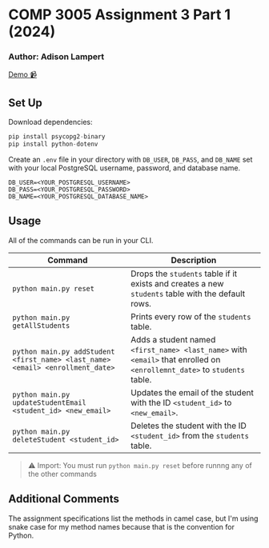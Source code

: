 # COMP 3005 Assignment 3 Part 1 (2024)
### Author: Adison Lampert

[Demo :video_camera:](https://www.youtube.com/watch?v=O-Wa0YxFDrU)

## Set Up
Download dependencies:

```python
pip install psycopg2-binary
pip install python-dotenv
```

Create an `.env` file in your directory with `DB_USER`, `DB_PASS`, and `DB_NAME` set with your local PostgreSQL username, password, and database name.

```env
DB_USER=<YOUR_POSTGRESQL_USERNAME>
DB_PASS=<YOUR_POSTGRESQL_PASSWORD>
DB_NAME=<YOUR_POSTGRESQL_DATABASE_NAME>
```

## Usage
All of the commands can be run in your CLI.

| Command    | Description |
| --------   | ------- |
| `python main.py reset` | Drops the `students` table if it exists and creates a new `students` table with the default rows.   |
| `python main.py getAllStudents` | Prints every row of the `students` table.     |
| `python main.py addStudent <first_name> <last_name> <email> <enrollment_date>` | Adds a student named `<first_name> <last_name>` with `<email>` that enrolled on `<enrollemnt_date>` to `students` table.   |
| `python main.py updateStudentEmail <student_id> <new_email>` | Updates the email of the student with the ID `<student_id>` to `<new_email>`. |
| `python main.py deleteStudent <student_id>` | Deletes the student with the ID `<student_id>` from the `students` table. |

> ⚠️ Import: You must run `python main.py reset` before runnng any of the other commands

## Additional Comments
The assignment specifications list the methods in camel case, but I'm using snake case for my method names because that is the convention for Python.
